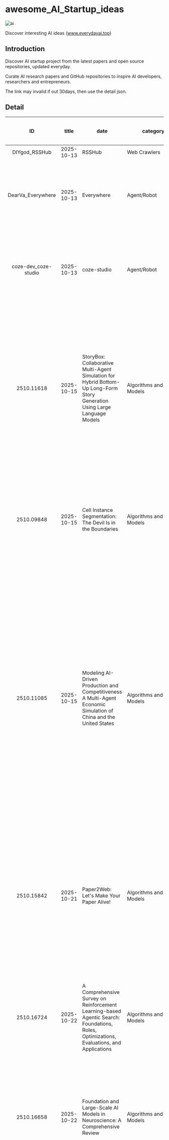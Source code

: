 # awesome_AI_Startup_ideas

![ai](./logo.png)

Discover interesting AI ideas (www.everydayai.top)

## Introduction

Discover AI startup project from the latest papers and open source repositories, updated everyday.

Curate AI research papers and GitHub repositories to inspire AI developers, researchers and entrepreneurs.

The link may invalid if out 30days, then use the detail json.


## Detail

| ID   | title | date | category  | Info                           |URL(Only latest 30days valid)| Detail json URL |
|:----:|-------|------|-----------|--------------------------------|-----------------------------|-----------------|
| DIYgod_RSSHub | 2025-10-13 | RSSHub | Web Crawlers | 🧡 Everything is RSSible | [site link](https://everydayai.top/gdetail.html?id=DIYgod_RSSHub) |[Detail JSON](data/DIYgod_RSSHub.json) |
| DearVa_Everywhere | 2025-10-13 | Everywhere | Agent/Robot | A context-aware AI assistant for your desktop. Ready to respond intelligently, seamlessly integrating multiple LLMs and MCP tools. | [site link](https://everydayai.top/gdetail.html?id=DearVa_Everywhere) |[Detail JSON](data/DearVa_Everywhere.json) |
| coze-dev_coze-studio | 2025-10-13 | coze-studio | Agent/Robot | An AI agent development platform with all-in-one visual tools, simplifying agent creation, debugging, and deployment like never before. Coze your way to AI Agent creation. | [site link](https://everydayai.top/gdetail.html?id=coze-dev_coze-studio) |[Detail JSON](data/coze-dev_coze-studio.json) |
| 2510.11618 | 2025-10-15 | StoryBox: Collaborative Multi-Agent Simulation for Hybrid Bottom-Up Long-Form Story Generation Using Large Language Models | Algorithms and Models | This paper proposes a hybrid bottom-up long-narrative story generation method based on multi-agent simulation, which can automatically generate stories exceeding 10,000 words while maintaining coherence and consistency. This method addresses some of the key challenges faced by current story generation models. | [site link](https://everydayai.top/adetail.html?id=2510.11618) |[Detail JSON](data/2510.11618.json) |
| 2510.09848 | 2025-10-15 | Cell Instance Segmentation: The Devil Is in the Boundaries | Algorithms and Models | This article proposes a new pixel clustering-based cell instance segmentation method called Ceb, which utilizes cell boundary features and labels to segment foreground pixels into cell instances. | [site link](https://everydayai.top/adetail.html?id=2510.09848) |[Detail JSON](data/2510.09848.json) |
| 2510.11085 | 2025-10-15 | Modeling AI-Driven Production and Competitiveness A Multi-Agent Economic Simulation of China and the United States | Algorithms and Models | This article compares the macroeconomic production evolution of China and the United States under different mechanisms (AI collaboration, network effects, and AI autonomous production) through simulations. It finds that when AI acts as an independent production entity, the social output growth rate far exceeds that of traditional human labor models. China has the potential for accelerated expansion in the number of intelligent agents and technology catch-up, which may lead to technological convergence and even partial surpassing. | [site link](https://everydayai.top/adetail.html?id=2510.11085) |[Detail JSON](data/2510.11085.json) |
| 2510.15842 | 2025-10-21 | Paper2Web: Let's Make Your Paper Alive! | Algorithms and Models | This article introduces Paper2Web, a benchmark dataset and multidimensional evaluation framework for assessing academic web page generation, as well as a self-contained pipeline named PWAgent for converting scientific papers into interactive and multimedia-rich academic homepages. | [site link](https://everydayai.top/adetail.html?id=2510.15842) |[Detail JSON](data/2510.15842.json) |
| 2510.16724 | 2025-10-22 | A Comprehensive Survey on Reinforcement Learning-based Agentic Search: Foundations, Roles, Optimizations, Evaluations, and Applications | Algorithms and Models | This paper summarizes the agent search methods based on reinforcement learning, explores their functional roles, optimization strategies, and application scope, and proposes future research directions. | [site link](https://everydayai.top/adetail.html?id=2510.16724) |[Detail JSON](data/2510.16724.json) |
| 2510.16658 | 2025-10-22 | Foundation and Large-Scale AI Models in Neuroscience: A Comprehensive Review | Algorithms and Models | This paper explores how large-scale AI models are transforming five major areas of neuroscience and highlights the potential of these technologies as well as considerations for their implementation. | [site link](https://everydayai.top/adetail.html?id=2510.16658) |[Detail JSON](data/2510.16658.json) |
| k2-fsa_sherpa-onnx | 2025-10-22 | sherpa-onnx | Multimedia Download/Conversion Tools | Speech-to-text, text-to-speech, speaker diarization, speech enhancement, source separation, and VAD using next-gen Kaldi with onnxruntime without Internet connection. Support embedded systems, Android, iOS, HarmonyOS, Raspberry Pi, RISC-V, x86_64 servers, websocket server/client, support 12 programming languages | [site link](https://everydayai.top/gdetail.html?id=k2-fsa_sherpa-onnx) |[Detail JSON](data/k2-fsa_sherpa-onnx.json) |
| 2510.18499 | 2025-10-23 | Alibaba International E-commerce Product Search Competition DILAB Team Technical Report | Algorithms and Models | This paper introduces the multilingual e-commerce search system developed by the DILAB team, which secured 5th place on the final leaderboard with a score of 0.8819, demonstrating stable and high performance across multiple evaluation metrics. It proposes a multi-stage pipeline approach to address the challenges of multilingual query-item understanding. | [site link](https://everydayai.top/adetail.html?id=2510.18499) |[Detail JSON](data/2510.18499.json) |
| lukasmasuch_best-of-ml-python | 2025-10-24 | best-of-ml-python | Others | 🏆 A ranked list of awesome machine learning Python libraries. Updated weekly. | [site link](https://everydayai.top/gdetail.html?id=lukasmasuch_best-of-ml-python) |[Detail JSON](data/lukasmasuch_best-of-ml-python.json) |
| 2510.20393 | 2025-10-25 | Mitigating Cross-modal Representation Bias for Multicultural Image-to-Recipe Retrieval | Algorithms and Models | This article proposes a novel causal approach that predicts cooking elements that may be overlooked in images and explicitly injects these elements into cross-modal representation learning to mitigate biases and improve recipe retrieval performance. | [site link](https://everydayai.top/adetail.html?id=2510.20393) |[Detail JSON](data/2510.20393.json) |
| 2510.23734 | 2025-10-30 | AI and the Decentering of Disciplinary Creativity | Theoretical Foundations | This article discusses the role of artificial intelligence in scientific research and its impact on the creativity of disciplines. It illustrates through a mathematical example that certain methods involving AI may replace disciplinary creativity, potentially altering or lowering the value of scientific pursuits. | [site link](https://everydayai.top/adetail.html?id=2510.23734) |[Detail JSON](data/2510.23734.json) |
| 2510.25628 | 2025-10-31 | EHR-R1: A Reasoning-Enhanced Foundational Language Model for Electronic Health Record Analysis | Algorithms and Models | This paper presents a large-scale comprehensive Electronic Health Record (EHR) reasoning instruction dataset named EHR-Ins, and develops a large language model enhanced in reasoning capability, EHR-R1, based on this dataset. Additionally, an EHR-Bench benchmark is introduced to evaluate reasoning and predictive capabilities. | [site link](https://everydayai.top/adetail.html?id=2510.25628) |[Detail JSON](data/2510.25628.json) |
| 2510.25504 | 2025-10-31 | Multi-Objective Search: Algorithms, Applications, and Emerging Directions | Algorithms and Models | This paper summarizes the development of multi-objective search and highlights interdisciplinary opportunities, while pointing out open challenges defined by emerging frontiers in multi-objective search. | [site link](https://everydayai.top/adetail.html?id=2510.25504) |[Detail JSON](data/2510.25504.json) |
| 2510.25412 | 2025-10-31 | Serve Programs, Not Prompts | Algorithms and Models | This paper proposes a new architecture for large language model service systems. It addresses the efficiency and adaptability issues faced by existing systems when handling increasingly complex large language model applications by running runtime customizable tag prediction and KV cache management, as well as offloading part of the application logic. | [site link](https://everydayai.top/adetail.html?id=2510.25412) |[Detail JSON](data/2510.25412.json) |


